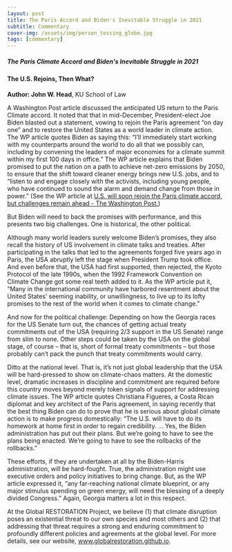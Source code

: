 ```yaml
---
layout: post
title: The Paris Accord and Biden's Inevitable Struggle in 2021
subtitle: Commentary
cover-img: /assets/img/person_tossing_globe.jpg
tags: [commentary]
---
```


##### The Paris Climate Accord and Biden's Inevitable Struggle in 2021
#### The U.S. Rejoins, Then What?

**Author: John W. Head**, KU School of Law

A Washington Post article discussed the anticipated US return to the Paris Climate accord.  It noted that that in mid-December, President-elect Joe Biden blasted out a statement, vowing to rejoin the Paris agreement “on day one” and to restore the United States as a world leader in climate action.  The WP article quotes Biden as saying this: “I’ll immediately start working with my counterparts around the world to do all that we possibly can, including by convening the leaders of major economies for a climate summit within my first 100 days in office.”  The WP article explains that Biden promised to put the nation on a path to achieve net-zero emissions by 2050, to ensure that the shift toward cleaner energy brings new U.S. jobs, and to “listen to and engage closely with the activists, including young people, who have continued to sound the alarm and demand change from those in power.”  (See the WP article at [U.S. will soon rejoin the Paris climate accord, but challenges remain ahead - The Washington Post.](https://www.washingtonpost.com/politics/2020/12/22/biden-paris-climate-accord/))
 
But Biden will need to back the promises with performance, and this presents two big challenges.  One is historical, the other political.  

Although many world leaders surely welcome Biden’s promises, they also recall the history of US involvement in climate talks and treaties.  After participating in the talks that led to the agreements forged five years ago in Paris, the USA abruptly left the stage when President Trump took office.  And even before that, the USA had first supported, then rejected, the Kyoto Protocol of the late 1990s, when the 1992 Framework Convention on Climate Change got some real teeth added to it.  As the WP article put it, “Many in the international community have harbored resentment about the United States’ seeming inability, or unwillingness, to live up to its lofty promises to the rest of the world when it comes to climate change.”

And now for the political challenge:  Depending on how the Georgia races for the US Senate turn out, the chances of getting actual treaty commitments out of the USA (requiring 2/3 support in the US Senate) range from slim to none.  Other steps could be taken by the USA on the global stage, of course – that is, short of formal treaty commitments – but those probably can’t pack the punch that treaty commitments would carry.  

Ditto at the national level.  That is, it’s not just global leadership that the USA will be hard-pressed to show on climate-chaos matters.  At the domestic level, dramatic increases in discipline and commitment are required before this country moves beyond merely token signals of support for addressing climate issues.  The WP article quotes Christiana Figueres, a Costa Rican diplomat and key architect of the Paris agreement, in saying recently that the best thing Biden can do to prove that he is serious about global climate action is to make progress domestically:  “The U.S. will have to do its homework at home first in order to regain credibility. … Yes, the Biden administration has put out their plans. But we’re going to have to see the plans being enacted. We’re going to have to see the rollbacks of the rollbacks.”

These efforts, if they are undertaken at all by the Biden-Harris administration, will be hard-fought.  True, the administration might use executive orders and policy initiatives to bring change.  But, as the WP article expressed it, “any far-reaching national climate blueprint, or any major stimulus spending on green energy, will need the blessing of a deeply divided Congress.”  Again, Georgia matters a lot in this respect. 

At the Global RESTORATION Project, we believe (1) that climate disruption poses an existential threat to our own species and most others and (2) that addressing that threat requires a strong and enduring commitment to profoundly different policies and agreements at the global level.  For more details, see our website, www.globalrestoration.github.io.   











   
